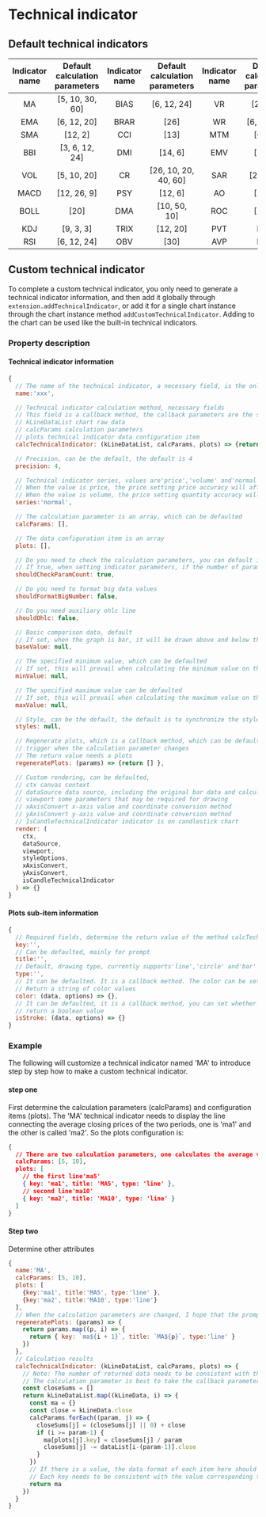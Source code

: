 # Technical indicator

## Default technical indicators
| **Indicator name** | **Default calculation parameters** | **Indicator name** | **Default calculation parameters** | **Indicator name** | **Default calculation parameters** |
| :---: | :---: | :---: | :---: | :---: | :---: |
| MA | [5, 10, 30, 60] | BIAS | [6, 12, 24] | VR | [24, 30] |
| EMA | [6, 12, 20] | BRAR | [26] | WR | [6, 10, 14] |
| SMA | [12, 2] | CCI | [13] | MTM | [6, 10] |
| BBI | [3, 6, 12, 24] | DMI | [14, 6] | EMV | [14, 9] |
| VOL | [5, 10, 20] | CR | [26, 10, 20, 40, 60] | SAR | [2, 2, 20] |
| MACD | [12, 26, 9] | PSY | [12, 6] | AO | [5, 34] |
| BOLL | [20] | DMA | [10, 50, 10] | ROC | [12, 6] |
| KDJ | [9, 3, 3] | TRIX | [12, 20] | PVT | None |
| RSI | [6, 12, 24] | OBV | [30] | AVP | None |



## Custom technical indicator
To complete a custom technical indicator, you only need to generate a technical indicator information, and then add it globally through `extension.addTechnicalIndicator`, or add it for a single chart instance through the chart instance method `addCustomTechnicalIndicator`. Adding to the chart can be used like the built-in technical indicators.
### Property description
#### Technical indicator information
```javascript
{
  // The name of the technical indicator, a necessary field, is the only identifier of the technical indicator
  name:'xxx',

  // Technical indicator calculation method, necessary fields
  // This field is a callback method, the callback parameters are the source data and calculated parameters of the current chart, and an array needs to be returned
  // kLineDataList chart raw data
  // calcParams calculation parameters
  // plots technical indicator data configuration item
  calcTechnicalIndicator: (kLineDataList, calcParams, plots) => {return [] },

  // Precision, can be the default, the default is 4
  precision: 4,

  // Technical indicator series, values are'price','volume' and'normal'
  // When the value is price, the price setting price accuracy will affect the accuracy of the technical indicator
  // When the value is volume, the price setting quantity accuracy will affect the accuracy of the technical indicator
  series:'normal',

  // The calculation parameter is an array, which can be defaulted
  calcParams: [],

  // The data configuration item is an array
  plots: [],

  // Do you need to check the calculation parameters, you can default it, the default is true
  // If true, when setting indicator parameters, if the number of parameters is inconsistent with the default number of parameters, it will not take effect
  shouldCheckParamCount: true,

  // Do you need to format big data values
  shouldFormatBigNumber: false,

  // Do you need auxiliary ohlc line
  shouldOhlc: false,

  // Basic comparison data, default
  // If set, when the graph is bar, it will be drawn above and below this value, such as: the macd value of the MACD indicator
  baseValue: null,

  // The specified minimum value, which can be defaulted
  // If set, this will prevail when calculating the minimum value on the y-axis
  minValue: null,

  // The specified maximum value can be defaulted
  // If set, this will prevail when calculating the maximum value on the y-axis
  maxValue: null,

  // Style, can be the default, the default is to synchronize the style configuration
  styles: null,

  // Regenerate plots, which is a callback method, which can be defaulted
  // trigger when the calculation parameter changes
  // The return value needs a plots
  regeneratePlots: (params) => {return [] },

  // Custom rendering, can be defaulted,
  // ctx canvas context
  // dataSource data source, including the original bar data and calculated indicator data as well as the starting point of drawing
  // viewport some parameters that may be required for drawing
  // xAxisConvert x-axis value and coordinate conversion method
  // yAxisConvert y-axis value and coordinate conversion method
  // IsCandleTechnicalIndicator indicator is on candlestick chart
  render: (
    ctx,
    dataSource,
    viewport,
    styleOptions,
    xAxisConvert,
    yAxisConvert,
    isCandleTechnicalIndicator
  ) => {}
}
```
#### Plots sub-item information
```javascript
{
  // Required fields, determine the return value of the method calcTechnicalIndicator
  key:'',
  // Can be defaulted, mainly for prompt
  title:'',
  // Default, drawing type, currently supports'line','circle' and'bar'
  type:'',
  // It can be defaulted. It is a callback method. The color can be set according to the callback parameters. It will only take effect when the type is'circle' and'bar'
  // Return a string of color values
  color: (data, options) => {},
  // It can be defaulted, it is a callback method, you can set whether it is hollow according to the callback parameters, and it will take effect only when the type is'circle' and'bar'
  // return a boolean value
  isStroke: (data, options) => {}
}
```


### Example
The following will customize a technical indicator named 'MA' to introduce step by step how to make a custom technical indicator.
#### step one
First determine the calculation parameters (calcParams) and configuration items (plots). The 'MA' technical indicator needs to display the line connecting the average closing prices of the two periods, one is 'ma1' and the other is called 'ma2'. So the plots configuration is:
```json
{
  // There are two calculation parameters, one calculates the average value of 5 cycle times, namely'ma1', and the other calculates the average value of 10 cycle times, namely'ma10'
  calcParams: [5, 10],
  plots: [
    // the first line'ma5'
    { key: 'ma1', title: 'MA5', type: 'line' },
    // second line'ma10'
    { key: 'ma2', title: 'MA10', type: 'line' }
  ]
}
```
#### Step two
Determine other attributes
```javascript
{
  name:'MA',
  calcParams: [5, 10],
  plots: [
    {key:'ma1', title:'MA5', type:'line' },
    {key:'ma2', title:'MA10', type:'line'}
  ],
  // When the calculation parameters are changed, I hope that the prompt is the same as the parameters, that is, the value of the title needs to be changed
  regeneratePlots: (params) => {
    return params.map((p, i) => {
      return { key: `ma${i + 1}`, title: `MA${p}`, type:'line' }
    })
  },
  // Calculation results
  calcTechnicalIndicator: (kLineDataList, calcParams, plots) => {
    // Note: The number of returned data needs to be consistent with the number of data in kLineDataList. If there is no value, just use {} instead.
    // The calculation parameter is best to take the callback parameter calcParams, if not, when the subsequent calculation parameters change, the calculation here cannot respond in time
    const closeSums = []
    return kLineDataList.map((kLineData, i) => {
      const ma = {}
      const close = kLineData.close
      calcParams.forEach((param, j) => {
        closeSums[j] = (closeSums[j] || 0) + close
        if (i >= param-1) {
          ma[plots[j].key] = closeSums[j] / param
          closeSums[j] -= dataList[i-(param-1)].close
        }
      })
      // If there is a value, the data format of each item here should be {ma1: xxx, ma2: xxx}
      // Each key needs to be consistent with the value corresponding to the sub-item key in plots
      return ma
    })
  }
}
```
